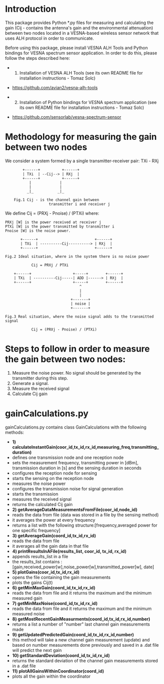 Introduction
============
This package provides Python *.py files for measuring and calculating the gain (Cij - contains the antenna's gain and the environmental attenuation) between two nodes located in a VESNA-based wireless sensor network that uses ALH protocol in order to communicate.

Before using this package, please install VESNA ALH Tools and Python bindings for VESNA spectrum sensor application. In order to do this, please follow the steps described here:

* 1) Installation of VESNA ALH Tools
(see its own README file for installation instructions - Tomaz Solc)
* https://github.com/avian2/vesna-alh-tools

* 2) Installation of Python bindings for VESNA spectrum application 
(see its own README file for installation instructions - Tomaz Solc)
* https://github.com/sensorlab/vesna-spectrum-sensor


Methodology for measuring the gain between two nodes
====================================================

We consider a system formed by a single transmitter-receiver pair: TXi - RXj

	
			+------+          +------+
			| TXi  | --Cij--> | RXj  |
			+------+          +------+ 
			   |		     |
		 	   |		     |
		 	  _|_		    _|_

		Fig.1 Cij - is the channel gain between 
	            	    transmitter i and receiver j

We define Cij = (PRXj - Pnoise) / (PTXi) where:

	PRXj [W] is the power received at receiver j
	PTXi [W] is the power transmitted by transmitter i
	Pnoise [W] is the noise power.

		   +------+                          +------+
		   | TXi  | ----------Cij----------> | RXj  |
		   +------+                          +------+ 

	Fig.2 Ideal situation, where in the system there is no noise power

				Cij = PRXj / PTXi

		+------+                   +-----+        +------+
		| TXi  | ----------Cij-----| ADD |------> | RXj  |
		+------+                   +-----+        +------+ 
					                  ^
					                  |
					                  |
					              +-------+
					              | noise |
					              +-------+

	Fig.3 Real situation, where the noise signal adds to the transmitted signal

				Cij = (PRXj - Pnoise) / (PTXi)

Steps to follow in order to measure the gain between two nodes:
===============================================================

1. Measure the noise power. No signal should be generated by the transmitter during this step.
1. Generate a signal.
1. Measure the received signal
1. Calculate Cij gain

gainCalculations.py
===================

gainCalculations.py contains class GainCalculations with the following methods:

* **1) calculateInstantGain(coor_id,tx_id,rx_id,measuring_freq,transmitting_duration)**
* defines one transmission node and one reception node
* sets the measurement frequency, transmitting power in [dBm], transmission duration in [s] and the sensing duration in seconds
* configures the reception node for sensing
* starts the sensing on the reception node
* measures the noise power
* configures the transmission noise for signal generation
* starts the transmission
* measures the received signal
* returns the calculated Cij gain
* **2) getAverageDataMeasurementsFromFile(coor_id,node_id)**
* reads the data from file (data was stored in a file by the sensing method)
* it averages the power at every frequency
* returns a list with the following structure:[frequency,averaged power for one specific frequency]
* **3) getAverageGain(coord_id,tx_id,rx_id)**
* reads the data from file
* it averages all the gain data in that file
* **4) printResultsInAFile(results_list, coor_id, tx_id, rx_id)**
* appends results_list in a file
* the results_list contains :[gain,received_power[w],noise_power[w],transmitted_power[w], date]
* **5) plotGains(coor_id,tx_id,rx_id)**
* opens the file containing the gain measurements
* plots the gains Cij(t)
* **6) getMinMaxGain(coord_id,tx_id,rx_id)**
* reads the data from file and it returns the maximum and the minimum measured gain
* **7) getMinMaxNoise(coord_id,tx_id,rx_id)**
* reads the data from file and it returns the maximum and the minimum measured noise
* **8) getMostRecentGainMeasurments(coord_id,tx_id,rx_id,number)**
* returns a list a number of "number" last channel gain measurements made
* **9) getUpdatedPredictedGain(coord_id,tx_id,rx_id,number)**
* this method will take a new channel gain measurement (update) and based on number measurements done previously and saved in a .dat file will predict the next gain
* **10) getStandardDeviation(coord_id,tx_id,rx_id)**
* returns the standard deviation of the channel gain measurements stored in a .dat file
* **11) plotAllGainsWithinCoordinator(coord_id)**
* plots all the gain within the coordinator
